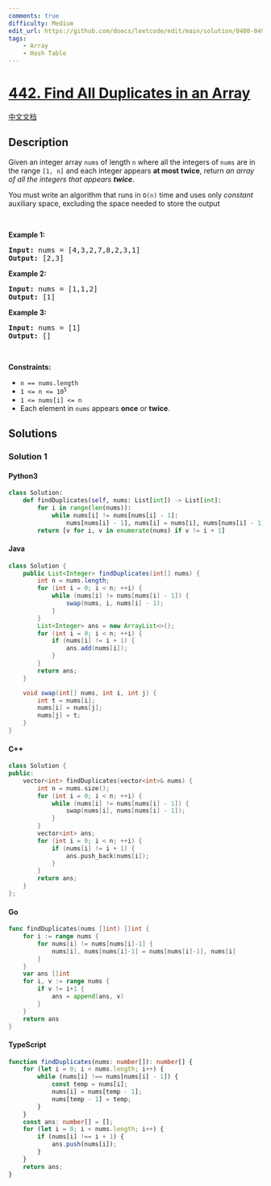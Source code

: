 ```yaml
---
comments: true
difficulty: Medium
edit_url: https://github.com/doocs/leetcode/edit/main/solution/0400-0499/0442.Find%20All%20Duplicates%20in%20an%20Array/README_EN.md
tags:
    - Array
    - Hash Table
---
```


<!-- problem:start -->

# [442. Find All Duplicates in an Array](https://leetcode.com/problems/find-all-duplicates-in-an-array)

[中文文档](/solution/0400-0499/0442.Find%20All%20Duplicates%20in%20an%20Array/README.md)

## Description

<!-- description:start -->

<p>Given an integer array <code>nums</code> of length <code>n</code> where all the integers of <code>nums</code> are in the range <code>[1, n]</code> and each integer appears <strong>at most</strong> <strong>twice</strong>, return <em>an array of all the integers that appears <strong>twice</strong></em>.</p>

<p>You must write an algorithm that runs in <code>O(n)</code> time and uses only <em>constant</em> auxiliary space, excluding the space needed to store the output</p>

<p>&nbsp;</p>
<p><strong class="example">Example 1:</strong></p>
<pre><strong>Input:</strong> nums = [4,3,2,7,8,2,3,1]
<strong>Output:</strong> [2,3]
</pre><p><strong class="example">Example 2:</strong></p>
<pre><strong>Input:</strong> nums = [1,1,2]
<strong>Output:</strong> [1]
</pre><p><strong class="example">Example 3:</strong></p>
<pre><strong>Input:</strong> nums = [1]
<strong>Output:</strong> []
</pre>
<p>&nbsp;</p>
<p><strong>Constraints:</strong></p>

<ul>
	<li><code>n == nums.length</code></li>
	<li><code>1 &lt;= n &lt;= 10<sup>5</sup></code></li>
	<li><code>1 &lt;= nums[i] &lt;= n</code></li>
	<li>Each element in <code>nums</code> appears <strong>once</strong> or <strong>twice</strong>.</li>
</ul>

<!-- description:end -->

## Solutions

<!-- solution:start -->

### Solution 1

<!-- tabs:start -->

#### Python3

```python
class Solution:
    def findDuplicates(self, nums: List[int]) -> List[int]:
        for i in range(len(nums)):
            while nums[i] != nums[nums[i] - 1]:
                nums[nums[i] - 1], nums[i] = nums[i], nums[nums[i] - 1]
        return [v for i, v in enumerate(nums) if v != i + 1]
```

#### Java

```java
class Solution {
    public List<Integer> findDuplicates(int[] nums) {
        int n = nums.length;
        for (int i = 0; i < n; ++i) {
            while (nums[i] != nums[nums[i] - 1]) {
                swap(nums, i, nums[i] - 1);
            }
        }
        List<Integer> ans = new ArrayList<>();
        for (int i = 0; i < n; ++i) {
            if (nums[i] != i + 1) {
                ans.add(nums[i]);
            }
        }
        return ans;
    }

    void swap(int[] nums, int i, int j) {
        int t = nums[i];
        nums[i] = nums[j];
        nums[j] = t;
    }
}
```

#### C++

```cpp
class Solution {
public:
    vector<int> findDuplicates(vector<int>& nums) {
        int n = nums.size();
        for (int i = 0; i < n; ++i) {
            while (nums[i] != nums[nums[i] - 1]) {
                swap(nums[i], nums[nums[i] - 1]);
            }
        }
        vector<int> ans;
        for (int i = 0; i < n; ++i) {
            if (nums[i] != i + 1) {
                ans.push_back(nums[i]);
            }
        }
        return ans;
    }
};
```

#### Go

```go
func findDuplicates(nums []int) []int {
	for i := range nums {
		for nums[i] != nums[nums[i]-1] {
			nums[i], nums[nums[i]-1] = nums[nums[i]-1], nums[i]
		}
	}
	var ans []int
	for i, v := range nums {
		if v != i+1 {
			ans = append(ans, v)
		}
	}
	return ans
}
```

#### TypeScript

```ts
function findDuplicates(nums: number[]): number[] {
    for (let i = 0; i < nums.length; i++) {
        while (nums[i] !== nums[nums[i] - 1]) {
            const temp = nums[i];
            nums[i] = nums[temp - 1];
            nums[temp - 1] = temp;
        }
    }
    const ans: number[] = [];
    for (let i = 0; i < nums.length; i++) {
        if (nums[i] !== i + 1) {
            ans.push(nums[i]);
        }
    }
    return ans;
}
```

<!-- tabs:end -->

<!-- solution:end -->

<!-- problem:end -->
